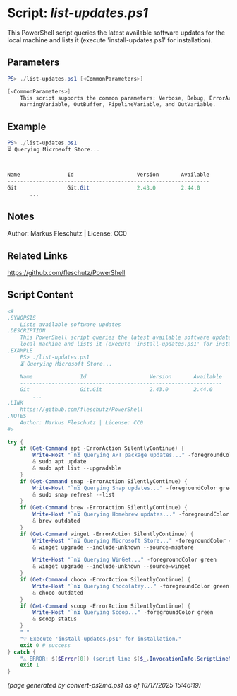 Script: *list-updates.ps1*
========================

This PowerShell script queries the latest available software updates for the
local machine and lists it (execute 'install-updates.ps1' for installation).

Parameters
----------
```powershell
PS> ./list-updates.ps1 [<CommonParameters>]

[<CommonParameters>]
    This script supports the common parameters: Verbose, Debug, ErrorAction, ErrorVariable, WarningAction, 
    WarningVariable, OutBuffer, PipelineVariable, and OutVariable.
```

Example
-------
```powershell
PS> ./list-updates.ps1
⏳ Querying Microsoft Store...



Name               Id                    Version       Available
----------------------------------------------------------------
Git                Git.Git               2.43.0        2.44.0   
       ...

```

Notes
-----
Author: Markus Fleschutz | License: CC0

Related Links
-------------
https://github.com/fleschutz/PowerShell

Script Content
--------------
```powershell
<#
.SYNOPSIS
	Lists available software updates
.DESCRIPTION
	This PowerShell script queries the latest available software updates for the
	local machine and lists it (execute 'install-updates.ps1' for installation).
.EXAMPLE
	PS> ./list-updates.ps1
	⏳ Querying Microsoft Store...

	Name               Id                    Version       Available
	----------------------------------------------------------------
	Git                Git.Git               2.43.0        2.44.0   
        ...
.LINK
	https://github.com/fleschutz/PowerShell
.NOTES
	Author: Markus Fleschutz | License: CC0
#>

try {
	if (Get-Command apt -ErrorAction SilentlyContinue) {
		Write-Host "`n⏳ Querying APT package updates..." -foregroundColor green
		& sudo apt update
		& sudo apt list --upgradable
	}
	if (Get-Command snap -ErrorAction SilentlyContinue) {
		Write-Host "`n⏳ Querying Snap updates..." -foregroundColor green
		& sudo snap refresh --list
	}
	if (Get-Command brew -ErrorAction SilentlyContinue) {
		Write-Host "`n⏳ Querying Homebrew updates..." -foregroundColor green
		& brew outdated
	}
	if (Get-Command winget -ErrorAction SilentlyContinue) {
		Write-Host "`n⏳ Querying Microsoft Store..." -foregroundColor green
		& winget upgrade --include-unknown --source=msstore

		Write-Host "`n⏳ Querying WinGet..." -foregroundColor green
		& winget upgrade --include-unknown --source=winget
	}
	if (Get-Command choco -ErrorAction SilentlyContinue) {
		Write-Host "`n⏳ Querying Chocolatey..." -foregroundColor green
		& choco outdated
	}
	if (Get-Command scoop -ErrorAction SilentlyContinue) {
		Write-Host "`n⏳ Querying Scoop..." -foregroundColor green
		& scoop status
	}
	" "
	"💡 Execute 'install-updates.ps1' for installation."
	exit 0 # success
} catch {
	"⚠️ ERROR: $($Error[0]) (script line $($_.InvocationInfo.ScriptLineNumber))"
	exit 1
}
```

*(page generated by convert-ps2md.ps1 as of 10/17/2025 15:46:19)*
